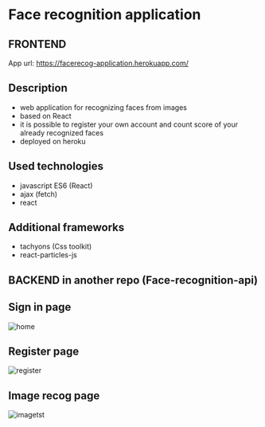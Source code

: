 # Face recognition application 
## FRONTEND

App url: https://facerecog-application.herokuapp.com/


## Description
- web application for recognizing faces from images
- based on React
- it is possible to register your own account and count score of your already recognized faces
- deployed on heroku

## Used technologies
- javascript ES6 (React)
- ajax (fetch)
- react

## Additional frameworks
- tachyons (Css toolkit)
- react-particles-js

## BACKEND in another repo (Face-recognition-api)

## Sign in page
![home](https://user-images.githubusercontent.com/45901583/63957516-d0442280-ca88-11e9-8698-d7ae2a839b91.PNG)

## Register page
![register](https://user-images.githubusercontent.com/45901583/63957758-53657880-ca89-11e9-9137-00575b59abd9.PNG)

## Image recog page
![imagetst](https://user-images.githubusercontent.com/45901583/63957764-55c7d280-ca89-11e9-865e-139005ed7978.PNG)
